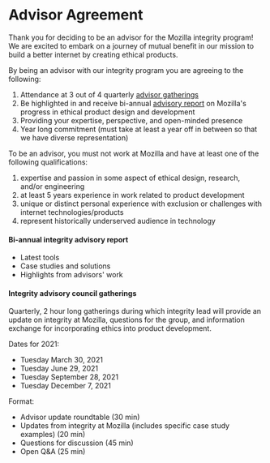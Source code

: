 # Advisor Agreement

Thank you for deciding to be an advisor for the Mozilla integrity program! We are excited to embark on a journey of mutual benefit in our mission to build a better internet by creating ethical products.

By being an advisor with our integrity program you are agreeing to the following: 
1. Attendance at 3 out of 4 quarterly [advisor gatherings](#integrity-advisory-council-gatherings)
2. Be highlighted in and receive bi-annual [advisory report](#bi-annual-integrity-advisory-report) on Mozilla's progress in ethical product design and development
3. Providing your expertise, perspective, and open-minded presence 
4. Year long commitment (must take at least a year off in between so that we have diverse representation)

To be an advisor, you must not work at Mozilla and have at least one of the following qualifications: 
1. expertise and passion in some aspect of ethical design, research, and/or engineering
2. at least 5 years experience in work related to product development
3. unique or distinct personal experience with exclusion or challenges with internet technologies/products
4. represent historically underserved audience in technology


#### Bi-annual integrity advisory report
* Latest tools
* Case studies and solutions
* Highlights from advisors' work


#### Integrity advisory council gatherings
Quarterly, 2 hour long gatherings during which integrity lead will provide an update on integrity at Mozilla, questions for the group, and information exchange for incorporating ethics into product development. 

Dates for 2021:
* Tuesday March 30, 2021
* Tuesday June 29, 2021
* Tuesday September 28, 2021
* Tuesday December 7, 2021

Format: 
* Advisor update roundtable (30 min)
* Updates from integrity at Mozilla (includes specific case study examples) (20 min)
* Questions for discussion (45 min)
* Open Q&A (25 min)